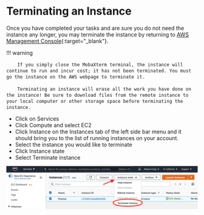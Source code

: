 # Terminating an Instance

Once you have completed your tasks and are sure you do not need the instance any longer, you may terminate the instance by returning to [AWS Management Console](https://us-west-1.console.aws.amazon.com/console/home?region=us-west-1){:target="_blank"}.


!!! warning

        If you simply close the MobaXterm terminal, the instance will continue to run and incur cost; it has not been terminated. You must go the instance on the AWS webpage to terminate it.

        Terminating an instance will erase all the work you have done on the instance! Be sure to download files from the remote instance to your local computer or other storage space before terminating the instance.

- Click on <span class="highlight_txt">Services</span>
- Click <span class="highlight_txt">Compute</span> and select <span class="highlight_txt">EC2</span>
- Click <span class="highlight_txt">Instance</span> on the Instances tab of the left side bar menu and it should bring you to the list of running instances on your account.
- Select the instance you would like to terminate
- Click <span class="highlight_txt">Instance state</span>
- Select <span class="highlight_txt">Terminate instance</span>

![Terminate](./images-aws/Terminate.png "terminate instance button")
